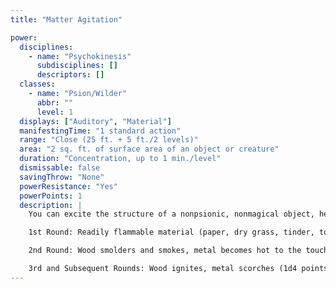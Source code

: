 ```yaml
---
title: "Matter Agitation"

power:
  disciplines:
    - name: "Psychokinesis"
      subdisciplines: []
      descriptors: []
  classes:
    - name: "Psion/Wilder"
      abbr: ""
      level: 1
  displays: ["Auditory", "Material"]
  manifestingTime: "1 standard action"
  range: "Close (25 ft. + 5 ft./2 levels)"
  area: "2 sq. ft. of surface area of an object or creature"
  duration: "Concentration, up to 1 min./level"
  dismissable: false
  savingThrow: "None"
  powerResistance: "Yes"
  powerPoints: 1
  description: |
    You can excite the structure of a nonpsionic, nonmagical object, heating it to the point of combustion over time. The agitation grows more intense in the second and third rounds after you manifest the power, as described below.

    1st Round: Readily flammable material (paper, dry grass, tinder, torches) ignites. Skin reddens (1 point of damage).

    2nd Round: Wood smolders and smokes, metal becomes hot to the touch, skin blisters (1d4 points of damage), hair smolders, paint shrivels, water boils.

    3rd and Subsequent Rounds: Wood ignites, metal scorches (1d4 points of damage for those holding metallic objects). Skin burns and hair ignites (1d6 points of damage), lead melts.
---
```

